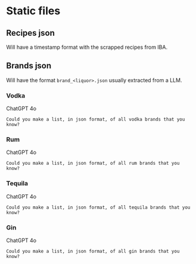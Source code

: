 # Static files

## Recipes json

Will have a timestamp format with the scrapped recipes from IBA.

## Brands json

Will have the format `brand_<liquor>.json` usually extracted from a LLM.

### Vodka

ChatGPT 4o
```
Could you make a list, in json format, of all vodka brands that you know?
```

### Rum

ChatGPT 4o
```
Could you make a list, in json format, of all rum brands that you know?
```

### Tequila

ChatGPT 4o
```
Could you make a list, in json format, of all tequila brands that you know?
```

### Gin

ChatGPT 4o
```
Could you make a list, in json format, of all gin brands that you know?
```

